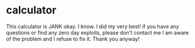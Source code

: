 # calculator

This calculator is JANK okay. I know. I did my very best! 
if you have any questions or find any zero day exploits, please don't contact me
I am aware of the problem and I refuse to fix it. Thank you anyway!
